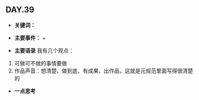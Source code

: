 ## DAY.39
+ **关键词：**
+ **主要事件：**
    + 
    
    
+ **主要语录**
我有几个观点：

1. 可做可不做的事情要做
2. 作品声音：想清楚、做到底、有成果、出作品，这就是元规范里面写得很清楚的

+ **一点思考**